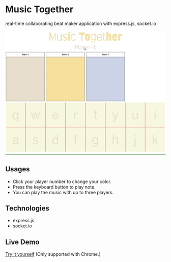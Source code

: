 # Music Together
real-time collaborating beat maker application with express.js, socket.io

![main](./image/main.gif)

## Usages
- Click your player number to change your color.
- Press the keyboard button to play note.
- You can play the music with up to three players.

## Technologies
- express.js
- socket.io

## Live Demo
[Try it yourself](https://music-together-demo.herokuapp.com)
(Only supported with Chrome.)
